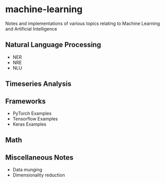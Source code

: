 # machine-learning

Notes and implementations of various topics relating to Machine Learning and Artificial Intelligence

## Natural Language Processing

* NER
* NRE
* NLU

## Timeseries Analysis

## Frameworks

* PyTorch Examples
* Tensorflow Examples
* Keras Examples

## Math

## Miscellaneous Notes

* Data munging
* Dimensionality reduction
